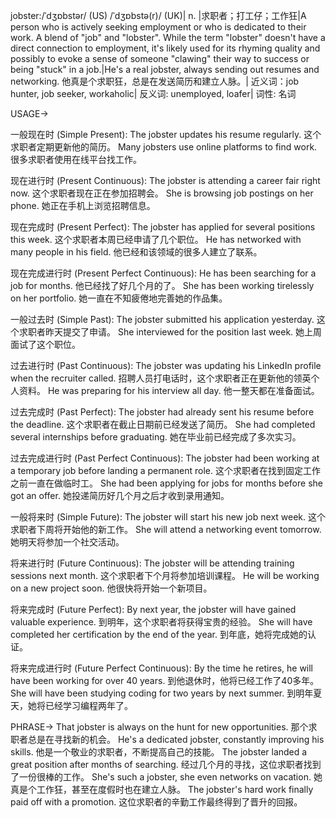 jobster:/ˈdʒɒbstər/ (US) /ˈdʒɒbstə(r)/ (UK)| n. |求职者；打工仔；工作狂|A person who is actively seeking employment or who is dedicated to their work.  A blend of "job" and "lobster". While the term "lobster" doesn't have a direct connection to employment, it's likely used for its rhyming quality and possibly to evoke a sense of someone "clawing" their way to success or being "stuck" in a job.|He's a real jobster, always sending out resumes and networking. 他真是个求职狂，总是在发送简历和建立人脉。| 近义词：job hunter, job seeker, workaholic| 反义词: unemployed, loafer| 词性: 名词


USAGE->

一般现在时 (Simple Present):
The jobster updates his resume regularly.  这个求职者定期更新他的简历。
Many jobsters use online platforms to find work. 很多求职者使用在线平台找工作。


现在进行时 (Present Continuous):
The jobster is attending a career fair right now.  这个求职者现在正在参加招聘会。
She is browsing job postings on her phone. 她正在手机上浏览招聘信息。


现在完成时 (Present Perfect):
The jobster has applied for several positions this week.  这个求职者本周已经申请了几个职位。
He has networked with many people in his field. 他已经和该领域的很多人建立了联系。


现在完成进行时 (Present Perfect Continuous):
He has been searching for a job for months. 他已经找了好几个月的了。
She has been working tirelessly on her portfolio. 她一直在不知疲倦地完善她的作品集。


一般过去时 (Simple Past):
The jobster submitted his application yesterday.  这个求职者昨天提交了申请。
She interviewed for the position last week. 她上周面试了这个职位。


过去进行时 (Past Continuous):
The jobster was updating his LinkedIn profile when the recruiter called.  招聘人员打电话时，这个求职者正在更新他的领英个人资料。
He was preparing for his interview all day. 他一整天都在准备面试。


过去完成时 (Past Perfect):
The jobster had already sent his resume before the deadline.  这个求职者在截止日期前已经发送了简历。
She had completed several internships before graduating. 她在毕业前已经完成了多次实习。


过去完成进行时 (Past Perfect Continuous):
The jobster had been working at a temporary job before landing a permanent role.  这个求职者在找到固定工作之前一直在做临时工。
She had been applying for jobs for months before she got an offer. 她投递简历好几个月之后才收到录用通知。


一般将来时 (Simple Future):
The jobster will start his new job next week.  这个求职者下周将开始他的新工作。
She will attend a networking event tomorrow. 她明天将参加一个社交活动。


将来进行时 (Future Continuous):
The jobster will be attending training sessions next month.  这个求职者下个月将参加培训课程。
He will be working on a new project soon. 他很快将开始一个新项目。


将来完成时 (Future Perfect):
By next year, the jobster will have gained valuable experience.  到明年，这个求职者将获得宝贵的经验。
She will have completed her certification by the end of the year. 到年底，她将完成她的认证。


将来完成进行时 (Future Perfect Continuous):
By the time he retires, he will have been working for over 40 years.  到他退休时，他将已经工作了40多年。
She will have been studying coding for two years by next summer. 到明年夏天，她将已经学习编程两年了。



PHRASE->
That jobster is always on the hunt for new opportunities. 那个求职者总是在寻找新的机会。
He's a dedicated jobster, constantly improving his skills. 他是一个敬业的求职者，不断提高自己的技能。
The jobster landed a great position after months of searching.  经过几个月的寻找，这位求职者找到了一份很棒的工作。
She's such a jobster, she even networks on vacation. 她真是个工作狂，甚至在度假时也在建立人脉。
The jobster's hard work finally paid off with a promotion. 这位求职者的辛勤工作最终得到了晋升的回报。
